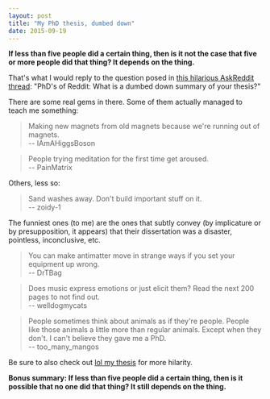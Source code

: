 ```yaml
---
layout: post
title: "My PhD thesis, dumbed down"
date: 2015-09-19
---
```


**If less than five people did a certain thing, then is it not the case that
five or more people did that thing? It depends on the thing.**

That's what I would reply to the question posed in [this hilarious AskReddit
thread][rd]: "PhD's of Reddit: What is a dumbed down summary of your thesis?"

There are some real gems in there. Some of them actually managed to teach me
something:

> Making new magnets from old magnets because we're running out of magnets.  
> -- IAmAHiggsBoson

> People trying meditation for the first time get aroused.  
> -- PainMatrix

Others, less so:

> Sand washes away. Don't build important stuff on it.  
> -- zoidy-1

The funniest ones (to me) are the ones that subtly convey (by implicature or by
presupposition, it appears) that their dissertation was a disaster, pointless,
inconclusive, etc.

> You can make antimatter move in strange ways if you set your equipment up
> wrong.  
> -- DrTBag

> Does music express emotions or just elicit them? Read the next 200 pages to
> not find out.  
> -- welldogmycats

> People sometimes think about animals as if they're people. People like those
> animals a little more than regular animals. Except when they don't. I can't
> believe they gave me a PhD.  
> -- too_many_mangos

Be sure to also check out [lol my thesis][lol] for more hilarity.

**Bonus summary: If less than five people did a certain thing, then is it
possible that no one did that thing? It still depends on the thing.**

[rd]: https://www.reddit.com//r/AskReddit/comments/3hw3vu/phds_of_reddit_what_is_a_dumbed_down_summary_of/
[lol]: http://lolmythesis.com/
